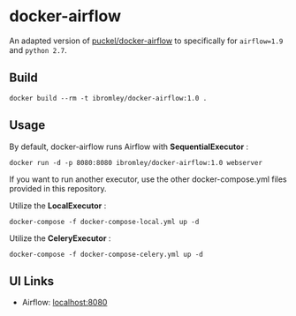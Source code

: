 # docker-airflow

An adapted version of [puckel/docker-airflow](https://github.com/puckel/docker-airflow) to specifically for `airflow=1.9` and `python 2.7`.

## Build

    docker build --rm -t ibromley/docker-airflow:1.0 .

## Usage

By default, docker-airflow runs Airflow with **SequentialExecutor** :

    docker run -d -p 8080:8080 ibromley/docker-airflow:1.0 webserver

If you want to run another executor, use the other docker-compose.yml files provided in this repository.

Utilize the **LocalExecutor** :

    docker-compose -f docker-compose-local.yml up -d

Utilize the **CeleryExecutor** :

    docker-compose -f docker-compose-celery.yml up -d

## UI Links

- Airflow: [localhost:8080](http://localhost:8080/)